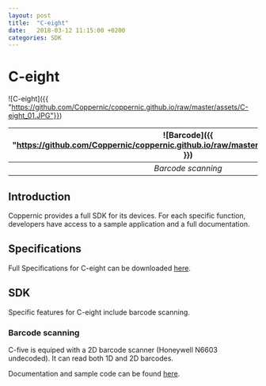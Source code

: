 ```yaml
---
layout: post
title:  "C-eight"
date:   2018-03-12 11:15:00 +0200
categories: SDK
---
```


C-eight
==============
![C-eight]({{ "https://github.com/Coppernic/coppernic.github.io/raw/master/assets/C-eight_01.JPG"}})


|![Barcode]({{ "https://github.com/Coppernic/coppernic.github.io/raw/master/assets/barcode_blue.png" }})
|:---:|
|*Barcode scanning*|


Introduction
------------

Coppernic provides a full SDK for its devices. For each specific function, developers have access to a sample application and a full documentation.

Specifications
--------------

Full Specifications for C-eight can be downloaded [here](https://www.coppernic.fr/wp-content/uploads/Documentation/c-eight/specification-c-eight-en.pdf).

SDK
---

Specific features for C-eight include barcode scanning.


### Barcode scanning

C-five is equiped with a 2D barcode scanner (Honeywell N6603 undecoded). It can read both 1D and 2D barcodes.

Documentation and sample code can be found [here](https://github.com/Coppernic/ScanSample).
